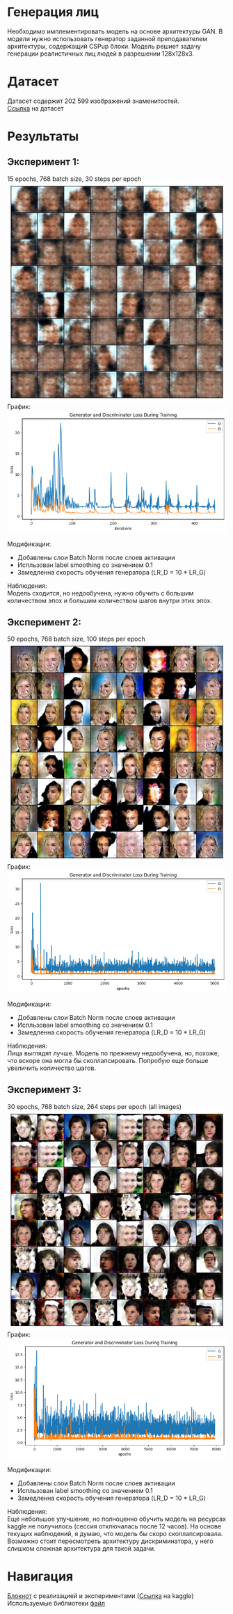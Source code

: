 # Генерация лиц
Необходимо имплементировать модель на основе архитектуры GAN. В модели нужно использовать генератор заданной преподавателем архитектуры, содержащий CSPup блоки.
Модель решиет задачу генерации реалистичных лиц людей в разрешении 128x128x3.

# Датасет
Датасет содержит 202 599 изображений знаменитостей.  <br />
[Ссылка](https://www.kaggle.com/datasets/jessicali9530/celeba-dataset) на датасет  <br /> 
# Результаты

## Эксперимент 1:
15 epochs, 768 batch size, 30 steps per epoch  <br /> 
![Результат](/results/1_experiment.png)  <br /> 
График: 
![График функции потерь](/graphs/1_experiment.png)

Модификации: 
* Добавлены слои Batch Norm после слоев активации
* Испльзован label smoothing со значением 0.1
* Замедленна скорость обучения генератора (LR_D = 10 * LR_G)

Наблюдения:  <br /> 
Модель сходится, но недообучена, нужно обучить с большим количеством эпох и большим количеством шагов внутри этих эпох.

## Эксперимент 2:
50 epochs, 768 batch size, 100 steps per epoch  <br /> 
![Результат](/results/2_experiment.png)  <br /> 
График: 
![График функции потерь](/graphs/2_experiment.png)

Модификации: 
* Добавлены слои Batch Norm после слоев активации
* Испльзован label smoothing со значением 0.1
* Замедленна скорость обучения генератора (LR_D = 10 * LR_G)

Наблюдения:  <br /> 
Лица выглядят лучше. Модель по прежнему недообучена, но, похоже, что вскоре она могла бы сколлапсировать. Попробую еще больше увеличить количество шагов.

## Эксперимент 3:
30 epochs, 768 batch size, 264 steps per epoch  (all images)<br /> 
![Результат](/results/3_experiment.png)  <br /> 
График: 
![График функции потерь](/graphs/3_experiment.png)

Модификации: 
* Добавлены слои Batch Norm после слоев активации
* Испльзован label smoothing со значением 0.1
* Замедленна скорость обучения генератора (LR_D = 10 * LR_G)

Наблюдения:  <br /> 
Еще небольшое улучшение, но полноценно обучить модель на ресурсах kaggle не получилось (сессия отключалась после 12 часов). На основе текущих наблюдений, я думаю, что модель бы скоро сколлапсировала. Возможно стоит пересмотреть архитектуру дискриминатора, у него слишком сложная архитектура для такой задачи.

# Навигация

[Блокнот](/gan-cspup.ipynb) с реализацией и экспериментами ([Ссылка](https://www.kaggle.com/realist967/gan-cspup) на kaggle)  <br /> 
Используемые библиотеки [файл](/requirements.txt)